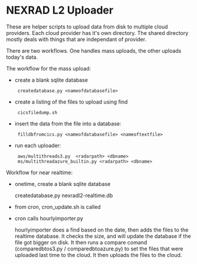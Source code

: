 # NEXRAD L2 Uploader

These are helper scripts to upload data from disk to multiple cloud providers. Each cloud provider has it's own directory. The shared directory mostly deals with things that are independant of provider.  

There are two workflows. One handles mass uploads, the other uploads today's data.

The workflow for the mass upload:
+ create a blank sqlite database

       createdatabase.py <nameofdatabasefile>

+ create a listing of the files to upload using find

       cicsfiledump.sh

+ insert the data from the file into a database:
 
       filldbfromcics.py <nameofdatabasefile> <nameoftextfile>

+ run each uploader:

       aws/multithreads3.py  <radarpath> <dbname>
       ms/multithreadazure_builtin.py <radarpath> <dbname>

Workflow for near realtime:
 + onetime, create a blank sqlite database
 
      createdatabase.py nexradl2-realtime.db
 + from cron, cron_update.sh is called 
 + cron calls hourlyimporter.py
  
 
   hourlyimporter does a find based on the date, then adds the files to the realtime database. It checks the size, and will update the database if the file got bigger on disk. It then runs a compare comand (comparedbtos3.py / comparedbtoazure.py) to set the files that were uploaded last time to the cloud. It then uploads the files to the cloud. 
